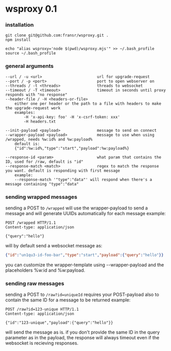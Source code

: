 # wsproxy 0.1

### installation

```
git clone git@github.com:fransr/wsproxy.git .
npm install

echo "alias wsproxy='node $(pwd)/wsproxy.mjs'" >> ~/.bash_profile
source ~/.bash_profile
```

### general arguments

```
--url / -u <url>                        url for upgrade-request
--port / -p <port>                      port to open webserver on
--threads / -t <threads>                threads to websocket
--timeout / -T <timeout>                timeout in seconds until proxy responds with "no response"
--header-file / -H <headers-or-file>
    either one per header or the path to a file with headers to make the upgrade-request work
    examples:
        -H 'x-api-key: foo' -H 'x-csrf-token: xxx'
        -H headers.txt

--init-payload <payload>                message to send on connect
--wrapper-payload <payload>             message to use when using /wrapped, needs %w:id% and %w:payload%
    default is:
    {"id":%w:id%,"type":"start","payload":%w:payload%}

--response-id <param>                   what param that contains the ID, used for /raw, default is "id"
--response-match <match>                regex to match the response you want. default is responding with first message
    example:
    --response-match '"type":"data"' will respond when there's a message containing "type":"data"
```

### sending wrapped messages

sending a POST to `/wrapped` will use the wrapper-payload to send a message and will generate UUIDs automatically for each message
example:

```http
POST /wrapped HTTP/1.1
Content-type: application/json

{"query":"hello"}
```

will by default send a websocket message as:

```json
{"id":"un1qu3-id-foo-bar","type":"start","payload":{"query":"hello"}}
```

you can customize the wrapper-template using --wrapper-payload and the placeholders %w:id and %w:payload.

### sending raw messages

sending a POST to `/raw?id=uniqueId` requires your POST-payload also to contain the same ID for a message to be returned
example:

```http
POST /raw?id=123-unique HTTP/1.1
Content-type: application/json

{"id":"123-unique","payload":{"query":"hello"}}
```

will send the message as is. if you don't provide the same ID in the query parameter as in the payload,
the response will always timeout even if the websocket is recieving responses.

